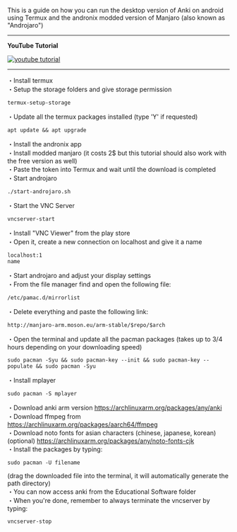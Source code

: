 This is a guide on how you can run the desktop version of Anki on android using Termux and the andronix modded version of Manjaro (also known as "Androjaro") 
***
**YouTube Tutorial**

[![youtube tutorial](https://img.youtube.com/vi/0RNs27woiJ4/0.jpg)](https://www.youtube.com/watch?v=0RNs27woiJ4)
***
・Install termux<br/>
・Setup the storage folders and give storage permission
```following
termux-setup-storage
```
・Update all the termux packages installed (type 'Y' if requested)
```
apt update && apt upgrade
```
・Install the andronix app<br/>
・Install modded manjaro (it costs 2$ but this tutorial should also work with the free version as well)<br/>
・Paste the token into Termux and wait until the download is completed<br/>
・Start androjaro
```
./start-androjaro.sh
```
・Start the VNC Server
```
vncserver-start
```
・Install "VNC Viewer" from the play store<br/>
・Open it, create a new connection on localhost and give it a name
```
localhost:1
name
```
・Start androjaro and adjust your display settings<br/>
・From the file manager find and open the following file:
```
/etc/pamac.d/mirrorlist
```
・Delete everything and paste the following link:
```
http://manjaro-arm.moson.eu/arm-stable/$repo/$arch
```
・Open the terminal and update all the pacman packages (takes up to 3/4 hours depending on your downloading speed)
```
sudo pacman -Syu && sudo pacman-key --init && sudo pacman-key --populate && sudo pacman -Syu
```
・Install mplayer
```
sudo pacman -S mplayer
```
・Download anki arm version https://archlinuxarm.org/packages/any/anki<br/>
・Download ffmpeg from https://archlinuxarm.org/packages/aarch64/ffmpeg<br/>
・Download noto fonts for asian characters (chinese, japanese, korean) (optional) https://archlinuxarm.org/packages/any/noto-fonts-cjk<br/>
・Install the packages by typing:
```
sudo pacman -U filename
```
(drag the downloaded file into the terminal, it will automatically generate the path directory)<br/>
・You can now access anki from the Educational Software folder<br/>
・When you're done, remember to always terminate the vncserver by typing:
```
vncserver-stop
```
